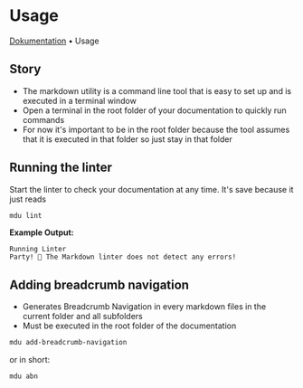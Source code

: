 # Usage

[Dokumentation](../README.md) • Usage

## Story

- The markdown utility is a command line tool that is easy to set up and is executed in a terminal window
- Open a terminal in the root folder of your documentation to quickly run commands
- For now it's important to be in the root folder because the tool assumes that it is executed in that folder so just stay in that folder

## Running the linter

Start the linter to check your documentation at any time. It's save because it just reads
```bash
mdu lint
```

**Example Output:**

```
Running Linter
Party! 🥳 The Markdown linter does not detect any errors!
```

## Adding breadcrumb navigation

- Generates Breadcrumb Navigation in every markdown files in the current folder and all subfolders
- Must be executed in the root folder of the documentation

```bash
mdu add-breadcrumb-navigation
```

or in short:

```bash
mdu abn
```